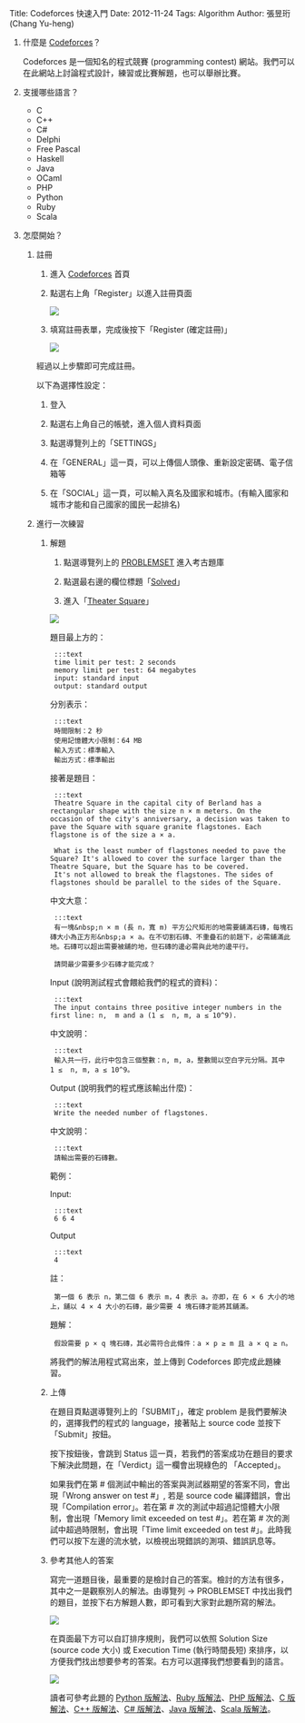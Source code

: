 Title: Codeforces 快速入門
Date: 2012-11-24
Tags: Algorithm
Author: 張昱珩 (Chang Yu-heng)

1. 什麼是 [Codeforces](http://codeforces.com/)？

    Codeforces 是一個知名的程式競賽 (programming contest) 網站。我們可以在此網站上討論程式設計，練習或比賽解題，也可以舉辦比賽。

2. 支援哪些語言？

    * C
    * C++
    * C#
    * Delphi
    * Free Pascal
    * Haskell
    * Java
    * OCaml
    * PHP
    * Python
    * Ruby
    * Scala

3. 怎麼開始？

    1. 註冊

        1. 進入 [Codeforces](http://codeforces.com/) 首頁

        2. 點選右上角「Register」以進入註冊頁面

            [![](http://4.bp.blogspot.com/-XfEvaDBCOTk/ULM8IT2DcXI/AAAAAAAAACs/c1h6HPfQEyU/s1600/begin_to_register.png)](http://4.bp.blogspot.com/-XfEvaDBCOTk/ULM8IT2DcXI/AAAAAAAAACs/c1h6HPfQEyU/s1600/begin_to_register.png)

        3. 填寫註冊表單，完成後按下「Register (確定註冊)」

            [![](http://1.bp.blogspot.com/-llYPYqqCEdA/ULM_auEZaQI/AAAAAAAAADM/95hG-xkdYuo/s1600/registration_form.png)](http://1.bp.blogspot.com/-llYPYqqCEdA/ULM_auEZaQI/AAAAAAAAADM/95hG-xkdYuo/s1600/registration_form.png)

        經過以上步驟即可完成註冊。

        以下為選擇性設定：

        1. 登入

        2. 點選右上角自己的帳號，進入個人資料頁面

        3. 點選導覽列上的「SETTINGS」

        4. 在「GENERAL」這一頁，可以上傳個人頭像、重新設定密碼、電子信箱等

        5. 在「SOCIAL」這一頁，可以輸入真名及國家和城市。(有輸入國家和城市才能和自己國家的國民一起排名)

    2. 進行一次練習

        1. 解題

            1. 點選導覽列上的 [PROBLEMSET](http://codeforces.com/problemset) 進入考古題庫

            2. 點選最右邊的欄位標題「[Solved](http://codeforces.com/problemset?order=BY_SOLVED_DESC)」

            3. 進入「[Theater Square](http://codeforces.com/problemset/problem/1/A)」

            [![](http://2.bp.blogspot.com/-6Ci3mHL_wD4/ULNiXNDzf6I/AAAAAAAAADc/KnH3HOrCPS8/s1600/problemset.png)](http://2.bp.blogspot.com/-6Ci3mHL_wD4/ULNiXNDzf6I/AAAAAAAAADc/KnH3HOrCPS8/s1600/problemset.png)

            題目最上方的：

                :::text
                time limit per test: 2 seconds
                memory limit per test: 64 megabytes
                input: standard input
                output: standard output

            分別表示：

                :::text
                時間限制：2 秒
                使用記憶體大小限制：64 MB
                輸入方式：標準輸入
                輸出方式：標準輸出

            接著是題目：

                :::text
                Theatre Square in the capital city of Berland has a rectangular shape with the size n × m meters. On the occasion of the city's anniversary, a decision was taken to pave the Square with square granite flagstones. Each flagstone is of the size a × a.

                What is the least number of flagstones needed to pave the Square? It's allowed to cover the surface larger than the Theatre Square, but the Square has to be covered.
                It's not allowed to break the flagstones. The sides of flagstones should be parallel to the sides of the Square.

            中文大意：

                :::text
                有一塊&nbsp;n × m (長 n，寬 m) 平方公尺矩形的地需要舖滿石磚，每塊石磚大小為正方形&nbsp;a × a。在不切割石磚、不重疊石的前題下，必需舖滿此地。石磚可以超出需要被舖的地，但石磚的邊必需與此地的邊平行。

                請問最少需要多少石磚才能完成？

            Input (說明測試程式會餵給我們的程式的資料)：

                :::text
                The input contains three positive integer numbers in the first line: n,  m and a (1 ≤  n, m, a ≤ 10^9).

            中文說明：

                :::text
                輸入共一行，此行中包含三個整數：n, m, a，整數間以空白字元分隔。其中 1 ≤  n, m, a ≤ 10^9。

            Output (說明我們的程式應該輸出什麼)：

                :::text
                Write the needed number of flagstones.

            中文說明：

                :::text
                請輸出需要的石磚數。

            範例：

            Input:

                :::text
                6 6 4

            Output

                :::text
                4

            註：

                第一個 6 表示 n，第二個 6 表示 m，4 表示 a。亦即，在 6 × 6 大小的地上，舖以 4 × 4 大小的石磚，最少需要 4 塊石磚才能將其舖滿。

            題解：

                假設需要 p × q 塊石磚，其必需符合此條件：a × p ≥ m 且 a × q ≥ n。

            將我們的解法用程式寫出來，並上傳到 Codeforces 即完成此題練習。

        2. 上傳

            在題目頁點選導覽列上的「SUBMIT」，確定 problem 是我們要解決的，選擇我們的程式的 language，接著貼上 source code 並按下「Submit」按鈕。

            按下按鈕後，會跳到 Status 這一頁，若我們的答案成功在題目的要求下解決此問題，在「Verdict」這一欄會出現綠色的 「Accepted」。

            如果我們在第 # 個測試中輸出的答案與測試器期望的答案不同，會出現「Wrong answer on test #」, 若是 source code 編譯錯誤，會出現「Compilation error」。若在第 # 次的測試中超過記憶體大小限制，會出現「Memory limit exceeded on test #」。若在第 # 次的測試中超過時限制，會出現「Time limit exceeded on test #」。此時我們可以按下左邊的流水號，以檢視出現錯誤的測項、錯誤訊息等。

        3. 參考其他人的答案

            寫完一道題目後，最重要的是檢討自己的答案。檢討的方法有很多，其中之一是觀察別人的解法。由導覽列 → PROBLEMSET 中找出我們的題目，並按下右方解題人數，即可看到大家對此題所寫的解法。

            [![](http://4.bp.blogspot.com/-tnc7IUZhb1Y/ULNpNbdg2AI/AAAAAAAAADs/dclmNcnjMWE/s1600/solved.png)](http://4.bp.blogspot.com/-tnc7IUZhb1Y/ULNpNbdg2AI/AAAAAAAAADs/dclmNcnjMWE/s1600/solved.png)

            在頁面最下方可以自訂排序規則，我們可以依照 Solution Size (source code 大小) 或 Execution Time (執行時間長短) 來排序，以方便我們找出想要參考的答案。右方可以選擇我們想要看到的語言。

            [![](http://1.bp.blogspot.com/-0UMrCC6I4wE/ULNqulcBplI/AAAAAAAAAD0/uIQyrdnF9gE/s1600/solved_lang.png)](http://1.bp.blogspot.com/-0UMrCC6I4wE/ULNqulcBplI/AAAAAAAAAD0/uIQyrdnF9gE/s1600/solved_lang.png)

            讀者可參考此題的 [Python 版解法](http://codeforces.com/contest/1/submission/1647521)、[Ruby 版解法](http://codeforces.com/contest/1/submission/2337277)、[PHP 版解法](http://codeforces.com/contest/1/submission/889578)、[C 版解法](http://codeforces.com/contest/1/submission/1337822)、[C++ 版解法](http://codeforces.com/contest/1/submission/759)、[C# 版解法](http://codeforces.com/contest/1/submission/2032793)、[Java 版解法](http://codeforces.com/contest/1/submission/604386)、[Scala 版解法](http://codeforces.com/contest/1/submission/1903268)。
